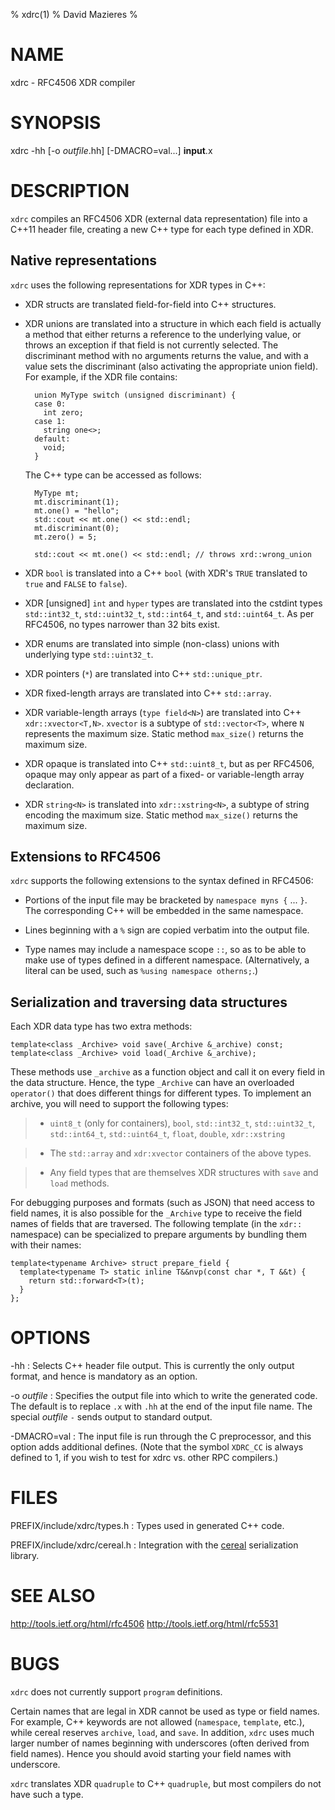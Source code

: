 % xdrc(1)
% David Mazieres
% 

# NAME

xdrc - RFC4506 XDR compiler

# SYNOPSIS

xdrc -hh [-o _outfile_.hh] [-DMACRO=val...] __input__.x

# DESCRIPTION

`xdrc` compiles an RFC4506 XDR (external data representation) file
into a C++11 header file, creating a new C++ type for each type
defined in XDR.

## Native representations

`xdrc` uses the following representations for XDR types in C++:

* XDR structs are translated field-for-field into C++ structures.

* XDR unions are translated into a structure in which each field is
  actually a method that either returns a reference to the underlying
  value, or throws an exception if that field is not currently
  selected.  The discriminant method with no arguments returns the
  value, and with a value sets the discriminant (also activating the
  appropriate union field).  For example, if the XDR file contains:

        union MyType switch (unsigned discriminant) {
        case 0:
          int zero;
        case 1:
          string one<>;
        default:
          void;
        }

    The C++ type can be accessed as follows:

        MyType mt;
        mt.discriminant(1);
        mt.one() = "hello";
        std::cout << mt.one() << std::endl;
        mt.discriminant(0);
        mt.zero() = 5;

        std::cout << mt.one() << std::endl; // throws xrd::wrong_union

* XDR `bool` is translated into a C++ `bool` (with XDR's `TRUE`
  translated to `true` and `FALSE` to `false`).

* XDR [unsigned] `int` and `hyper` types are translated into the
  cstdint types `std::int32_t`, `std::uint32_t`, `std::int64_t`, and
  `std::uint64_t`.  As per RFC4506, no types narrower than 32 bits
  exist.

* XDR enums are translated into simple (non-class) unions with
  underlying type `std::uint32_t`.

* XDR pointers (`*`) are translated into C++ `std::unique_ptr`.

* XDR fixed-length arrays are translated into C++ `std::array`.

* XDR variable-length arrays (`type field<N>`) are translated into C++
  `xdr::xvector<T,N>`.  `xvector` is a subtype of `std::vector<T>`,
  where `N` represents the maximum size.  Static method `max_size()`
  returns the maximum size.

* XDR opaque is translated into C++ `std::uint8_t`, but as per
  RFC4506, opaque may only appear as part of a fixed- or
  variable-length array declaration.

* XDR `string<N>` is translated into `xdr::xstring<N>`, a subtype of
  string encoding the maximum size.  Static method `max_size()`
  returns the maximum size.

## Extensions to RFC4506

`xdrc` supports the following extensions to the syntax defined in
RFC4506:

* Portions of the input file may be bracketed by `namespace myns {`
  ... `}`.  The corresponding C++ will be embedded in the same
  namespace.

* Lines beginning with a `%` sign are copied verbatim into the output
  file.

* Type names may include a namespace scope `::`, so as to be able to
  make use of types defined in a different namespace.  (Alternatively,
  a literal can be used, such as `%using namespace otherns;`.)

## Serialization and traversing data structures

Each XDR data type has two extra methods:

    template<class _Archive> void save(_Archive &_archive) const;
    template<class _Archive> void load(_Archive &_archive);

These methods use `_archive` as a function object and call it on every
field in the data structure.  Hence, the type `_Archive` can have an
overloaded `operator()` that does different things for different
types.  To implement an archive, you will need to support the
following types:

> * `uint8_t` (only for containers), `bool`, `std::int32_t`,
  `std::uint32_t`, `std::int64_t`, `std::uint64_t`, `float`, `double`,
  `xdr::xstring`

> * The `std::array` and `xdr:xvector` containers of the above types.

> * Any field types that are themselves XDR structures with `save` and
>   `load` methods.

For debugging purposes and formats (such as JSON) that need access to
field names, it is also possible for the `_Archive` type to receive
the field names of fields that are traversed.  The following template
(in the `xdr::` namespace) can be specialized to prepare arguments by
bundling them with their names:

    template<typename Archive> struct prepare_field {
      template<typename T> static inline T&&nvp(const char *, T &&t) {
        return std::forward<T>(t);
      }
    };

# OPTIONS

\-hh
:   Selects C++ header file output.  This is currently the only output
    format, and hence is mandatory as an option.

\-o _outfile_
:   Specifies the output file into which to write the generated code.
    The default is to replace `.x` with `.hh` at the end of the input
    file name.  The special _outfile_ `-` sends output to standard
    output.

\-DMACRO=val
:   The input file is run through the C preprocessor, and this option
    adds additional defines.  (Note that the symbol `XDRC_CC` is
    always defined to 1, if you wish to test for xdrc vs. other RPC
    compilers.)

<!-- # EXAMPLES -->

# FILES

PREFIX/include/xdrc/types.h
:   Types used in generated C++ code.

PREFIX/include/xdrc/cereal.h
:   Integration with the [cereal](http://uscilab.github.io/cereal/)
    serialization library.

# SEE ALSO

<http://tools.ietf.org/html/rfc4506>
<http://tools.ietf.org/html/rfc5531>

# BUGS

`xdrc` does not currently support `program` definitions.

Certain names that are legal in XDR cannot be used as type or field
names.  For example, C++ keywords are not allowed (`namespace`,
`template`, etc.), while cereal reserves `archive`, `load`, and
`save`.  In addition, `xdrc` uses much larger number of names
beginning with underscores (often derived from field names).  Hence
you should avoid starting your field names with underscore.

`xdrc` translates XDR `quadruple` to C++ `quadruple`, but most
compilers do not have such a type.
